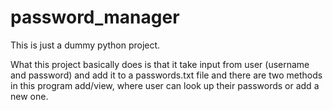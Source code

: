 # password_manager

This is just a dummy python project.

What this project basically does is that it take input from user (username and password) and add it to a passwords.txt file and there are two methods in this program add/view, where user can look up their passwords or add a new one.
